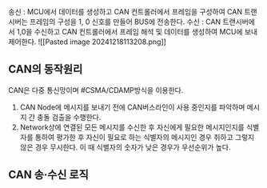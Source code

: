 송신 : MCU에서 데이터를 생성하고 CAN 컨트롤러에서 프레임을 구성하여 CAN 트랜시버는 프레임의 구성을 1, 0 신호를 만들어 BUS에 전송한다. 
수신 : CAN 트랜시버에서 1,0을 수신하고 CAN 컨트롤러에서 프레임 해석 및 데이터를 생성하여 MCU에 보내 제어한다.
![[Pasted image 20241218113208.png]]

## CAN의 동작원리
CAN은 다중 통신망이며 #CSMA/CDAMP방식을 이용한다.
1. CAN Node에 메시지를 보내기 전에 CAN버스라인이 사용 중인지를 파악하며 메시지 간 충돌 검출을 수행한다.
2. Network상에 연결된 모든 메시지를 수신한 후 자신에게 필요한 메시지인지를 식별자를 통하여 평가한 후 자신이 필요로 하는 식별자의 메시지인 경우 취하고 그렇지 않은 경우 무시한다.
   이 때 식별자의 숫자가 낮은 경우가 우선순위가 높다.
## CAN 송·수신 로직
